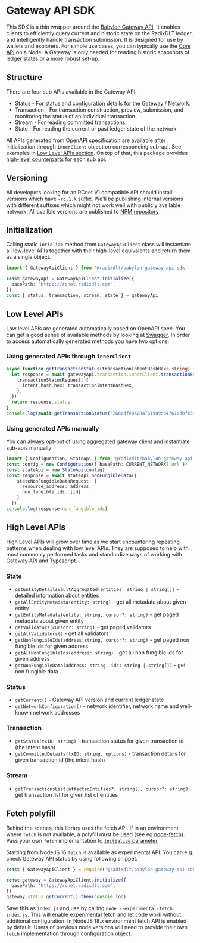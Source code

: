 # Gateway API SDK

This SDK is a thin wrapper around the [Babylon Gateway API](https://docs-babylon.radixdlt.com/main/apis/api-specification.html). It enables clients to efficiently query current and historic state on the RadixDLT ledger, and intelligently handle transaction submission. It is designed for use by wallets and explorers. For simple use cases, you can typically use the [Core API](https://github.com/radixdlt/babylon-node/tree/main/sdk/typescript) on a Node. A Gateway is only needed for reading historic snapshots of ledger states or a more robust set-up.

## Structure

There are four sub APIs available in the Gateway API:

- Status - For status and configuration details for the Gateway / Network.
- Transaction - For transaction construction, preview, submission, and monitoring the status of an individual transaction.
- Stream - For reading committed transactions.
- State - For reading the current or past ledger state of the network.

All APIs generated from OpenAPI specification are available after initialization through `innerClient` object on corresponding sub-api. See examples in [Low Level APIs section](#low-level-apis). On top of that, this package provides [high-level counterparts](#high-level-apis) for each sub api. 

## Versioning

All developers looking for an RCnet V1 compatible API should install versions which have `-rc.1.X` suffix. We'll be publishing internal versions with different suffixes which might not work well with publicly available network. All availble versions are published to [NPM repository](https://www.npmjs.com/package/@radixdlt/babylon-gateway-api-sdk?activeTab=versions)

## Initialization

Calling static `intialize` method from `GatewayApiClient` class will instantiate all low-level APIs together with their high-level equivalents and return them as a single object.

```typescript
import { GatewayApiClient } from '@radixdlt/babylon-gateway-api-sdk'

const gatewayApi = GatewayApiClient.initialize({
  basePath: 'https://rcnet.radixdlt.com',
})
const { status, transaction, stream, state } = gatewayApi
```

## Low Level APIs

Low level APIs are generated automatically based on OpenAPI spec. You can get a good sense of available methods by looking at [Swagger](https://rcnet.radixdlt.com/swagger/index.html). In order to access automatically generated methods you have two options:

### Using generated APIs through `innerClient`

```typescript
async function getTransactionStatus(transactionIntentHashHex: string) {
  let response = await gatewayApi.transaction.innerClient.transactionStatus({
    transactionStatusRequest: {
      intent_hash_hex: transactionIntentHashHex,
    },
  })
  return response.status
}
console.log(await getTransactionStatus('266cdfe0a28a761909d04761cdbfe33555ee5fdcf1db37fcf71c9a644b53e60b'))
```

### Using generated APIs manually

You can always opt-out of using aggregated gateway client and instantiate sub-apis manually

```typescript
import { Configuration, StateApi } from '@radixdlt/babylon-gateway-api-sdk'
const config = new Configuration({ basePath: CURRENT_NETWORK?.url })
const stateApi = new StateApi(config)
const response = await stateApi.nonFungibleData({
    stateNonFungibleDataRequest: {
      resource_address: address,
      non_fungible_ids: [id]
    }
  })
console.log(response.non_fungible_ids)
```

## High Level APIs

High Level APIs will grow over time as we start encountering repeating patterns when dealing with low level APIs. They are supposed to help with most commonly performed tasks and standardize ways of working with Gateway API and Typescript.

### State

- `getEntityDetailsVaultAggregated(entities: string | string[])` - detailed information about entities
- `getAllEntityMetadata(entity: string)` - get all metadata about given entity
- `getEntityMetadata(entity: string, cursor?: string)` - get paged metadata about given entity
- `getValidators(cursor?: string)` - get paged validators
- `getAllValidators()` - get all validators
- `getNonFungibleIds(address:string, cursor?: string)` - get paged non fungible ids for given address
- `getAllNonFungibleIds(address: string)` - get all non fungible ids for given address
- `getNonFungibleData(address: string, ids: string | string[])` - get non fungible data

### Status

- `getCurrent()` - Gateway API version and current ledger state
- `getNetworkConfiguration()` - network identifier, network name and well-known network addresses

### Transaction

- `getStatus(txID: string)` - transaction status for given transaction id (the intent hash)
- `getCommittedDetails(txID: string, options)` - transaction details for given transaction id (the intent hash)

### Stream

- `getTransactionsList(affectedEntities?: string[], cursor?: string)` - get transaction list for given list of entities

## Fetch polyfill

Behind the scenes, this library uses the fetch API. If in an environment where `fetch` is not available, a polyfill must be used (see eg [node-fetch](https://www.npmjs.com/package/node-fetch)). Pass your own `fetch` implementation to [`initialize` parameter](https://github.com/radixdlt/babylon-gateway/blob/develop/sdk/typescript/lib/generated/runtime.ts#L20).

Starting from NodeJS 16 `fetch` is available as experimental API. You can e.g. check Gateway API status by using following snippet.

```typescript
const { GatewayApiClient } = require('@radixdlt/babylon-gateway-api-sdk')

const gateway = GatewayApiClient.initialize({
  basePath: 'https://rcnet.radixdlt.com',
})
gateway.status.getCurrent().then(console.log)
```

Save this as `index.js` and use by calling `node --experimental-fetch index.js`. This will enable experimental fetch and let code work without additional configuration. In NodeJS 18.x environment fetch API is enabled by default. Users of previous node versions will need to provide their own `fetch` implementation through configuration object.